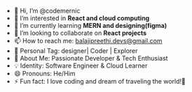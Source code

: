 - 👋 Hi, I’m @codemernic  
- 👀 I’m interested in **React and cloud computing**  
- 🌱 I’m currently learning **MERN and designing(figma)**  
- 💞️ I’m looking to collaborate on **React projects**  
- 📫 How to reach me: balajipreethi.devs@gmail.com
- 🎯 Personal Tag: designer| Coder | Explorer
- 🧑 About Me: Passionate Developer & Tech Enthusiast
- 💡 Identity: Software Engineer & Cloud Learner
- 😄 Pronouns: He/Him  
- ⚡ Fun fact: I love coding and dream of traveling the world!🚀  

<!---
codemernic/codemernic is a ✨ special ✨ repository because its `README.md` (this file) appears on your GitHub profile.
You can click the Preview link to take a look at your changes.
--->
